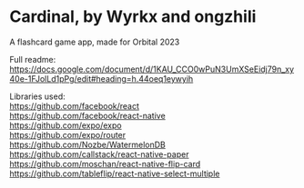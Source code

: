 # Cardinal, by Wyrkx and ongzhili
A flashcard game app, made for Orbital 2023

Full readme:  
https://docs.google.com/document/d/1KAU_CCO0wPuN3UmXSeEidj79n_xy40e-1FJolLd1pPg/edit#heading=h.44oeq1eywyih

Libraries used:  
https://github.com/facebook/react  
https://github.com/facebook/react-native  
https://github.com/expo/expo  
https://github.com/expo/router  
https://github.com/Nozbe/WatermelonDB  
https://github.com/callstack/react-native-paper  
https://github.com/moschan/react-native-flip-card  
https://github.com/tableflip/react-native-select-multiple  